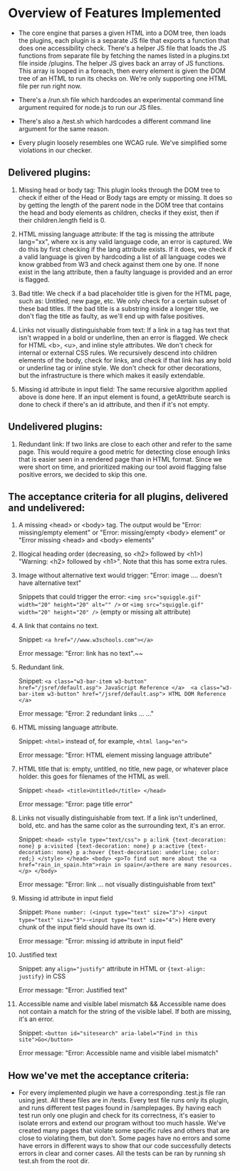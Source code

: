 # Overview of Features Implemented

- The core engine that parses a given HTML into a DOM tree, then loads the plugins, each plugin is a separate JS file that exports a function that does one accessibility check. There's a helper JS file that loads the JS functions from separate file by fetching the names listed in a plugins.txt file inside /plugins. The helper JS gives back an array of JS functions. This array is looped in a foreach, then every element is given the DOM tree of an HTML to run its checks on. We're only supporting one HTML file per run right now.

- There's a /run.sh file which hardcodes an experimental command line argument required for node.js to run our JS files.

- There's also a /test.sh which hardcodes a different command line argument for the same reason.

- Every plugin loosely resembles one WCAG rule. We've simplified some violations in our checker.

## Delivered plugins:

1. Missing head or body tag: This plugin looks through the DOM tree to check if either of the Head or Body tags are empty or missing. It does so by getting the length of the parent node in the DOM tree that contains the head and body elements as children, checks if they exist, then if their children.length field is 0. 

1. HTML missing language attribute: If the <HTML> tag is missing the attribute lang="xx", where xx is any valid language code, an error is captured. We do this by first checking if the lang attribute exists. If it does, we check if a valid language is given by hardcoding a list of all language codes we know grabbed from W3 and check against them one by one. If none exist in the lang attribute, then a faulty language is provided and an error is flagged.
  
1. Bad title: We check if a bad placeholder title is given for the HTML page, such as: Untitled, new page, etc. We only check for a certain subset of these bad titles. If the bad title is a substring inside a longer title, we don't flag the title as faulty, as we'll end up with false positives. 
  
1. Links not visually distinguishable from text: If a link in a <a> tag has text that isn't wrapped in a bold or underline, then an error is flagged. We check for HTML \<b>, \<u>, and inline style attributes. We don't check for internal or external CSS rules. We recursively descend into children elements of the body, check for links, and check if that link has any bold or underline tag or inline style. We don't check for other decorations, but the infrastructure is there which makes it easily extendable.
  
1. Missing id attribute in input field: The same recursive algorithm applied above is done here. If an input element is found, a getAttribute search is done to check if there's an id attribute, and then if it's not empty.
  
## Undelivered plugins:
  
  1. Redundant link: If two links are close to each other and refer to the same page. This would require a good metric for detecting close enough links that is easier seen in a rendered page than in HTML format. Since we were short on time, and prioritized making our tool avoid flagging false positive errors, we decided to skip this one. 
  
## The acceptance criteria for all plugins, delivered and undelivered:

1. A missing \<head> or \<body> tag. The output would be "Error: missing/empty <head> element" or "Error: missing/empty \<body> element" or "Error missing \<head> and \<body> elements"
1. Illogical heading order (decreasing, so \<h2> followed by \<h1>) "Warning: \<h2> followed by \<h1>". Note that this has some extra rules.
1. Image without alternative text would trigger: "Error: image .... doesn't have alternative text"

      Snippets that could trigger the error: `<img src="squiggle.gif" width="20" height="20" alt="" />` or `<img src="squiggle.gif" width="20" height="20" />` (empty or missing alt attribute)
1. A link that contains no text.
  
     Snippet: `<a href="//www.w3schools.com"></a>`
  
     Error message: "Error: link <a href="//www.w3schools.com"></a> has no text".~~
1. Redundant link.
  
     Snippet: ```<a class="w3-bar-item w3-button" href="/jsref/default.asp"> JavaScript Reference </a> 
  <a class="w3-bar-item w3-button" href="/jsref/default.asp"> HTML DOM Reference </a>```
  
     Error message: "Error: 2 redundant links ... ..."
1. HTML missing language attribute.
  
     Snippet: `<html>` instead of, for example, `<html lang="en">`
  
      Error message: "Error: HTML element missing language attribute"
1. HTML title that is: empty, untitled, no title, new page, or whatever place holder. this goes for filenames of the HTML as well.
  
     Snippet: `<head> <title>Untitled</title> </head>`
     
      Error message: "Error: page title error"
1. Links not visually distinguishable from text. If a link isn't underlined, bold, etc. and has the same color as the surrounding text, it's an error.
  
     Snippet: ```<head> <style type="text/css"> p a:link {text-decoration: none} p a:visited {text-decoration: none} p a:active {text-decoration: none} p a:hover {text-decoration: underline; color: red;} </style> </head> <body> <p>To find out more about the <a href="rain_in_spain.htm">rain in spain</a>there are many resources.</p> </body>``` 
  
     Error message: "Error: link ... not visually distinguishable from text"
1. Missing id attribute in input field
  
     Snippet: `Phone number: (<input type="text" size="3">) <input type="text" size="3">-<input type="text" size="4">)` Here every chunk of the input field should have its own id.
  
      Error message: "Error: missing id attribute in input field"
1. Justified text
  
     Snippet: any `align="justify"` attribute in HTML or `{text-align: justify}` in CSS
  
     Error message: "Error: Justified text"
1. Accessible name and visible label mismatch && Accessible name does not contain a match for the string of the visible label. If both are missing, it's an error.
  
     Snippet: `<button id="sitesearch" aria-label="Find in this site">Go</button>`
  
     Error message: "Error: Accessible name and visible label mismatch"
  
  
 ## How we've met the acceptance criteria:
  - For every implemented plugin we have a corresponding .test.js file ran using jest. All these files are in /tests. Every test file runs only its plugin, and runs different test pages found in /samplepages. By having each test run only one plugin and check for its correctness, it's easier to isolate errors and extend our program without too much hassle. We've created many pages that violate some specific rules and others that are close to violating them, but don't. Some pages have no errors and some have errors in different ways to show that our code successfully detects errors in clear and corner cases. All the tests can be ran by running sh test.sh from the root dir. 
